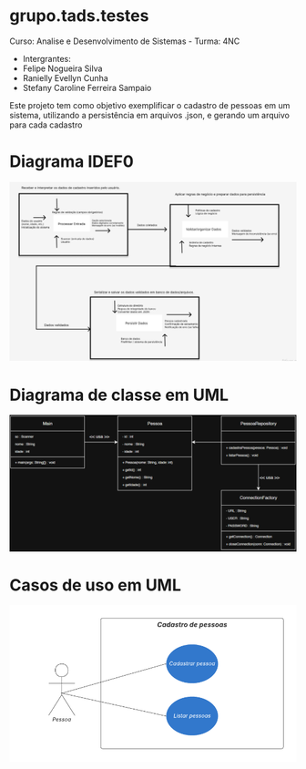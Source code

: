 # grupo.tads.testes
Curso: Analise e Desenvolvimento de Sistemas - Turma: 4NC
* Intergrantes:
* Felipe Nogueira Silva
* Ranielly Evellyn Cunha
* Stefany Caroline Ferreira Sampaio
  
Este projeto tem como objetivo exemplificar o cadastro de pessoas em um sistema, utilizando a persistência em arquivos .json, e gerando um arquivo para cada cadastro

# Diagrama IDEF0
![Diagrama de IDEF0](img/Diagrama_IDEF0.png)

# Diagrama de classe em UML
![Diagrama de Classes](img/Diagrama_de_classes.png)

# Casos de uso em UML 
![Diagrama de Casos de Uso](img/Diagrama_de_casos.png)